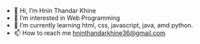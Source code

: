 - 👋 Hi, I’m Hnin Thandar Khine
- 👀 I’m interested in Web Programming
- 🌱 I’m currently learning html, css, javascript, java, amd python.
- 📫 How to reach me hninthandarkhine36@gmail.com

<!---
hninthandarkhine36/hninthandarkhine36 is a ✨ special ✨ repository because its `README.md` (this file) appears on your GitHub profile.
You can click the Preview link to take a look at your changes.
--->
